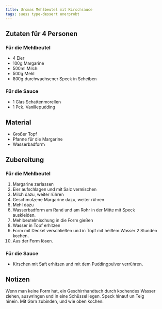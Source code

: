 ```yaml
---
title: Uromas Mehlbeutel mit Kirschsauce
tags: suess type-dessert unerprobt
---
```

## Zutaten für 4 Personen
### Für die Mehlbeutel
* 4 Eier
* 100g Margarine
* 500ml Milch
* 500g Mehl
* 800g durchwachsener Speck in Scheiben

### Für die Sauce
* 1 Glas Schattenmorellen
* 1 Pck. Vanillepudding

## Material
* Großer Topf
* Pfanne für die Margarine
* Wasserbadform

## Zubereitung
### Für die Mehlbeutel
1. Margarine zerlassen
2. Eier aufschlagen und mit Salz vermischen
3. Milch dazu, weiter rühren
4. Geschmolzene Margarine dazu, weiter rühren
5. Mehl dazu
6. Wasserbadform am Rand und am Rohr in der Mitte mit Speck auskleiden.
7. Mehlbeutelmischung in die Form gießen
8. Wasser in Topf erhitzen
9. Form mit Deckel verschließen und in Topf mit heißem Wasser 2 Stunden kochen.
10. Aus der Form lösen.

### Für die Sauce
* Kirschen mit Saft erhitzen und mit dem Puddingpulver verrühren.

## Notizen
Wenn man keine Form hat, ein Geschirrhandtuch durch kochendes Wasser ziehen, auswringen und in eine Schüssel legen. Speck hinauf un Teig hinein. Mit Garn zubinden, und wie oben kochen.